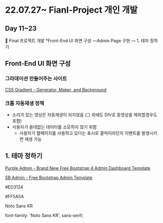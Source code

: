 # 22.07.27~ Fianl-Project 개인 개발

## Day 11~23

<aside>
🔑 Final 프로젝트 개발
*Front-End UI 화면 구성 
—Admin Page 구현 —
1. 테마 정하기

</aside>

## Front-End UI 화면 구성

### 그라데이션 만들어주는 사이트

[CSS Gradient - Generator, Maker, and Background](https://cssgradient.io/)

### 크롬 자동재생 정책

- 소리가 있는 영상은 자동재생이 되지않음 (그 외에도 DIV로 동영상을 제외할경우도 포함)
- 사용자가 쓸데없는 데이터를 소모하지 않기 위함
    - 사용자가 웹페이지를 사용하고 있다는 표시로 클릭이라던지 이벤트를 발생시키면 재생 가능

[](https://velog.io/@hws522/%ED%81%AC%EB%A1%AC-%EC%9E%90%EB%8F%99%EC%9E%AC%EC%83%9D-%EC%A0%95%EC%B1%85Chrome-Autoplay-policy)

## 1. 테마 정하기

[Purple Admin - Brand New Free Bootstrap 4 Admin Dashboard Template](https://themewagon.com/themes/free-bootstrap-4-admin-dashboard-purple-admin/)

[SB Admin - Free Bootstrap Admin Template](https://startbootstrap.com/template/sb-admin)

#ED3124

#FF5A5A

Noto Sans KR

font-family: 'Noto Sans KR', sans-serif;